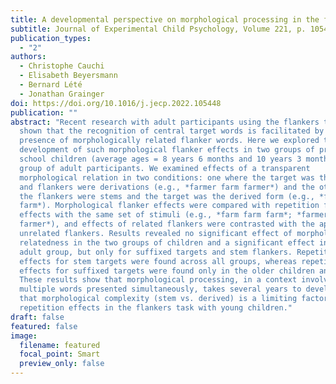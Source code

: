 ```yaml
---
title: A developmental perspective on morphological processing in the flankers task
subtitle: Journal of Experimental Child Psychology, Volume 221, p. 105448
publication_types:
  - "2"
authors:
  - Christophe Cauchi
  - Elisabeth Beyersmann
  - Bernard Lété 
  - Jonathan Grainger
doi: https://doi.org/10.1016/j.jecp.2022.105448
publication: ""
abstract: "Recent research with adult participants using the flankers task has
  shown that the recognition of central target words is facilitated by the
  presence of morphologically related flanker words. Here we explored the
  development of such morphological flanker effects in two groups of primary
  school children (average ages = 8 years 6 months and 10 years 3 months) and a
  group of adult participants. We examined effects of a transparent
  morphological relation in two conditions: one where the target was the stem
  and flankers were derivations (e.g., *farmer farm farmer*) and the other where
  the flankers were stems and the target was the derived form (e.g., *farm farmer
  farm*). Morphological flanker effects were compared with repetition flanker
  effects with the same set of stimuli (e.g., *farm farm farm*; *farmer farmer
  farmer*), and effects of related flankers were contrasted with the appropriate
  unrelated flankers. Results revealed no significant effect of morphological
  relatedness in the two groups of children and a significant effect in the
  adult group, but only for suffixed targets and stem flankers. Repetition
  effects for stem targets were found across all groups, whereas repetition
  effects for suffixed targets were found only in the older children and adults.
  These results show that morphological processing, in a context involving
  multiple words presented simultaneously, takes several years to develop and
  that morphological complexity (stem vs. derived) is a limiting factor for
  repetition effects in the flankers task with young children."
draft: false
featured: false
image:
  filename: featured
  focal_point: Smart
  preview_only: false
---
```

